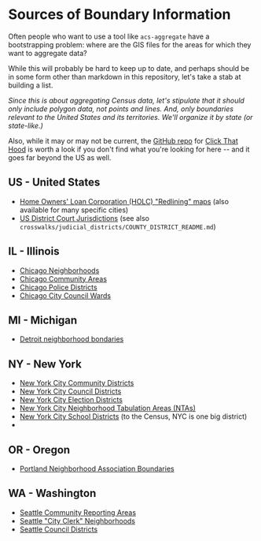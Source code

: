 # Sources of Boundary Information

Often people who want to use a tool like `acs-aggregate` have a bootstrapping problem: where are the GIS files for the areas for which they want to aggregate data?

While this will probably be hard to keep up to date, and perhaps should be in some form other than markdown in this repository, let's take a stab at building a list. 

*Since this is about aggregating Census data, let's stipulate that it should only include polygon data, not points and lines. And, only boundaries relevant to the United States and its territories. We'll organize it by state (or state-like.)*

Also, while it may or may not be current, the [GitHub repo](https://github.com/codeforamerica/click_that_hood/tree/master/public/data) for [Click That Hood](http://click-that-hood.com/) is worth a look if you don't find what you're looking for here -- and it goes far beyond the US as well.  

## US - United States

* [Home Owners' Loan Corporation (HOLC) "Redlining" maps](https://dsl.richmond.edu/panorama/redlining/#text=downloads) (also available for many specific cities)
* [US District Court Jurisdictions](https://hifld-geoplatform.opendata.arcgis.com/datasets/us-district-court-jurisdictions) (see also `crosswalks/judicial_districts/COUNTY_DISTRICT_README.md`)

## IL - Illinois

* [Chicago Neighborhoods](https://data.cityofchicago.org/Facilities-Geographic-Boundaries/Boundaries-Neighborhoods/bbvz-uum9)
* [Chicago Community Areas](https://data.cityofchicago.org/Facilities-Geographic-Boundaries/Boundaries-Community-Areas-current-/cauq-8yn6)
* [Chicago Police Districts](https://data.cityofchicago.org/Public-Safety/Boundaries-Police-Districts/4dt9-88ua)
* [Chicago City Council Wards](https://data.cityofchicago.org/Facilities-Geographic-Boundaries/Boundaries-Wards-2015-/sp34-6z76)


## MI - Michigan

* [Detroit neighborhood bondaries](https://data.detroitmi.gov/datasets/neighborhoods)

## NY - New York

* [New York City Community Districts](https://data.cityofnewyork.us/City-Government/Community-Districts/yfnk-k7r4)
* [New York City Council Districts](https://data.cityofnewyork.us/City-Government/City-Council-Districts/yusd-j4xi)
* [New York City Election Districts](https://data.cityofnewyork.us/City-Government/Election-Districts/h2n3-98hq)
* [New York City Neighborhood Tabulation Areas (NTAs)](https://data.cityofnewyork.us/City-Government/NTA-map/d3qk-pfyz)
* [New York City School Districts](https://data.cityofnewyork.us/Education/School-Districts/r8nu-ymqj) (to the Census, NYC is one big district)
* 

## OR - Oregon

* [Portland Neighborhood Association Boundaries](https://hub.arcgis.com/datasets/1ef75e34b8504ab9b14bef0c26cade2c_3)

## WA - Washington

* [Seattle Community Reporting Areas](http://data-seattlecitygis.opendata.arcgis.com/datasets/community-reporting-areas)
* [Seattle "City Clerk" Neighborhoods](http://data-seattlecitygis.opendata.arcgis.com/datasets/city-clerk-neighborhoods)
* [Seattle Council Districts](http://data-seattlecitygis.opendata.arcgis.com/datasets/council-districts)
